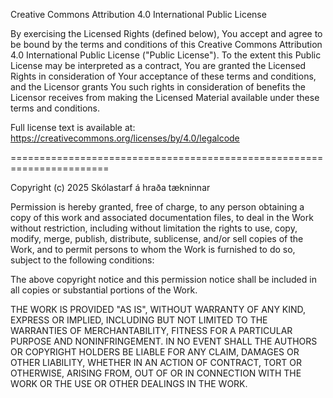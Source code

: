 Creative Commons Attribution 4.0 International Public License

By exercising the Licensed Rights (defined below), You accept and agree to be bound by the terms and conditions of this Creative Commons Attribution 4.0 International Public License ("Public License"). To the extent this Public License may be interpreted as a contract, You are granted the Licensed Rights in consideration of Your acceptance of these terms and conditions, and the Licensor grants You such rights in consideration of benefits the Licensor receives from making the Licensed Material available under these terms and conditions.

Full license text is available at: https://creativecommons.org/licenses/by/4.0/legalcode

=======================================================================

Copyright (c) 2025 Skólastarf á hraða tækninnar

Permission is hereby granted, free of charge, to any person obtaining a copy
of this work and associated documentation files, to deal in the Work without
restriction, including without limitation the rights to use, copy, modify,
merge, publish, distribute, sublicense, and/or sell copies of the Work,
and to permit persons to whom the Work is furnished to do so, subject to
the following conditions:

The above copyright notice and this permission notice shall be included in all
copies or substantial portions of the Work.

THE WORK IS PROVIDED "AS IS", WITHOUT WARRANTY OF ANY KIND, EXPRESS OR
IMPLIED, INCLUDING BUT NOT LIMITED TO THE WARRANTIES OF MERCHANTABILITY,
FITNESS FOR A PARTICULAR PURPOSE AND NONINFRINGEMENT. IN NO EVENT SHALL THE
AUTHORS OR COPYRIGHT HOLDERS BE LIABLE FOR ANY CLAIM, DAMAGES OR OTHER
LIABILITY, WHETHER IN AN ACTION OF CONTRACT, TORT OR OTHERWISE, ARISING FROM,
OUT OF OR IN CONNECTION WITH THE WORK OR THE USE OR OTHER DEALINGS IN THE WORK.

